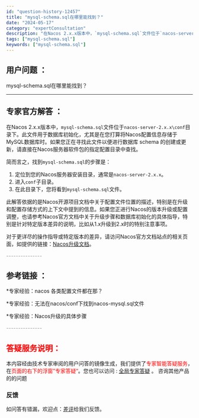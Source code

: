 ```yaml
---
id: "question-history-12457"
title: "mysql-schema.sql在哪里能找到？"
date: "2024-05-17"
category: "expertConsultation"
description: "在Nacos 2.x.x版本中，`mysql-schema.sql`文件位于`nacos-server-2.x.xconf`目录下。此文件用于数据库初始化，尤其是在您打算将Nacos配置信息存储于MySQL数据库时。如果您正在寻找此文件以便进行数据库 schema 的创建或更新，请直接在Nacos服"
tags: ["mysql-schema.sql"]
keywords: ["mysql-schema.sql"]
---
```


## 用户问题 ： 
 mysql-schema.sql在哪里能找到？  

---------------
## 专家官方解答 ：

在Nacos 2.x.x版本中，`mysql-schema.sql`文件位于`nacos-server-2.x.x\conf`目录下。此文件用于数据库初始化，尤其是在您打算将Nacos配置信息存储于MySQL数据库时。如果您正在寻找此文件以便进行数据库 schema 的创建或更新，请直接在Nacos服务器软件包的指定配置目录中查找。

简而言之，找到`mysql-schema.sql`的步骤是：

1. 定位到您的Nacos服务器安装目录，通常是`nacos-server-2.x.x`。
2. 进入`conf`子目录。
3. 在此目录下，您将看到`mysql-schema.sql`文件。

此解答依据的是Nacos开源项目文档中关于配置文件位置的描述，特别是在升级和配置存储方式的上下文中提到的信息。如果您正进行Nacos的版本升级或配置调整，也请参考Nacos官方文档中关于升级步骤和数据库初始化的具体指导，特别是针对特定版本差异的说明，比如从1.x升级到2.x时的特别注意事项。

对于更详尽的操作指导或特定版本的差异，请访问Nacos官方文档站点的相关页面，如提供的链接：[Nacos升级文档](https://nacos.io/docs/latest/upgrading/200-upgrading/)。


<font color="#949494">---------------</font> 


## 参考链接 ：

*专家经验：nacos 各类配置文件都在那？ 
 
 *专家经验：无法在nacos/conf下找到nacos-mysql.sql文件 
 
 *专家经验：Nacos升级的具体步骤 


 <font color="#949494">---------------</font> 
 


## <font color="#FF0000">答疑服务说明：</font> 

本内容经由技术专家审阅的用户问答的镜像生成，我们提供了<font color="#FF0000">专家智能答疑服务</font>，在<font color="#FF0000">页面的右下的浮窗”专家答疑“</font>。您也可以访问 : [全局专家答疑](https://answer.opensource.alibaba.com/docs/intro) 。 咨询其他产品的的问题

### 反馈
如问答有错漏，欢迎点：[差评](https://ai.nacos.io/user/feedbackByEnhancerGradePOJOID?enhancerGradePOJOId=13836)给我们反馈。
